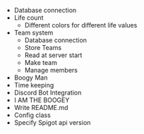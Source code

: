 - Database connection
- Life count
    - Different colors for different life values
- Team system
    - Database connection
    - Store Teams
    - Read at server start
    - Make team
    - Manage members
- Boogy Man
- Time keeping
- Discord Bot Integration
- I AM THE BOOGEY
- Write README.md
- Config class
- Specify Spigot api version